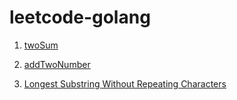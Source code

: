 # leetcode-golang

1. [twoSum](https://github.com/EleComb/leetcode-golang/two_sum)

2. [addTwoNumber](https://github.com/EleComb/leetcode-golang/add_two_number)

3. [Longest Substring Without Repeating Characters](https://github.com/EleComb/leetcode-golang/length_of_longest_substring)

